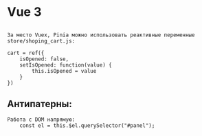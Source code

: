 # Vue 3
##
    За место Vuex, Pinia можно использовать реактивные переменные
    store/shoping_cart.js:

    cart = ref({
        isOpened: false,
        setIsOpened: function(value) {
            this.isOpened = value
        }
    })

## Антипатерны:
    Работа с DOM напрямую:
        const el = this.$el.querySelector("#panel");
